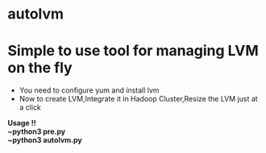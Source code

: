 # autolvm
<h1>Simple to use tool for managing LVM on the fly </h1>
 <ul>
   <li>You need to configure yum and install lvm </li>
   <li>Now to create LVM,Integrate it in Hadoop Cluster,Resize the LVM just at a click </li> </ul>
  <b> Usage !! </br>
~python3 pre.py </br>
~python3 autolvm.py </br>
